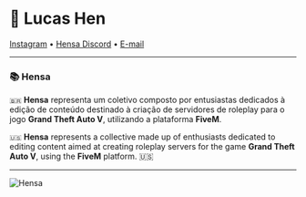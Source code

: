 # 💬 Lucas Hen
<a href="https://instagram.com/soulucashen/">Instagram</a> • <a href="https://discord.gg/95mzD4v5Sg">Hensa Discord</a> • <a href="mailto:lhdsa@icloud.com">E-mail</a> 

-------

### 📚 Hensa
`🇧🇷` **Hensa** representa um coletivo composto por entusiastas dedicados à edição de conteúdo destinado à criação de servidores de roleplay para o jogo **Grand Theft Auto V**, utilizando a plataforma **FiveM**.

`🇺🇸` **Hensa** represents a collective made up of enthusiasts dedicated to editing content aimed at creating roleplay servers for the game **Grand Theft Auto V**, using the **FiveM** platform. 🇺🇸

-------

![Hensa](https://cdn.discordapp.com/attachments/1130691272848445530/1201996706351435796/2.2.png "Hensa")
